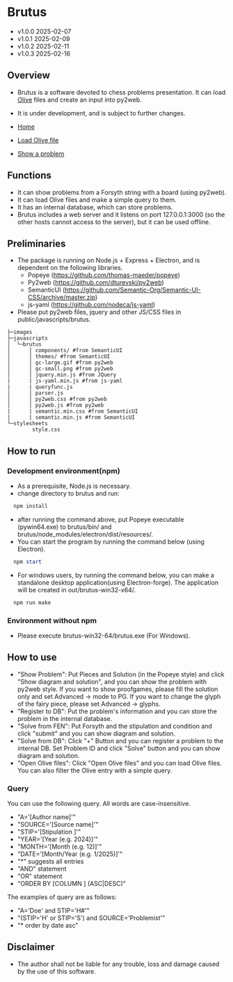 # Brutus
 - v1.0.0 2025-02-07
 - v1.0.1 2025-02-09
 - v1.0.2 2025-02-11
 - v1.0.3 2025-02-16

## Overview
 - Brutus is a software devoted to chess problems presentation. It can load [Olive](https://github.com/dturevski/olive-gui) files and create an input into py2web.
 - It is under development, and is subject to further changes.

 - [Home](README_imgs/ss1.png)
 - [Load Olive file](README_imgs/ss2.png)
 - [Show a problem](README_imgs/ss3.png)

## Functions
 - It can show problems from a Forsyth string with a board (using py2web).
 - It can load Olive files and make a simple query to them.
 - It has an internal database, which can store problems.
 - Brutus includes a web server and it listens on port 127.0.0.1:3000 (so the other hosts cannot access to the server), but it can be used offline.

## Preliminaries
 - The package is running on Node.js + Express + Electron, and is dependent on the following libraries.
   + Popeye (https://github.com/thomas-maeder/popeye)
   + Py2web (https://github.com/dturevski/py2web)
   + SemanticUI (https://github.com/Semantic-Org/Semantic-UI-CSS/archive/master.zip)
   + js-yaml (https://github.com/nodeca/js-yaml)
 - Please put py2web files, jquery and other JS/CSS files in public/javascripts/brutus.
```
├─images
├─javascripts
│  └─brutus
│      │ components/ #from SemanticUI
│      │ themes/ #from SemanticUI
│      │ gc-large.gif #from py2web
│      │ gc-small.png #from py2web
│      │ jquery.min.js #from JQuery
|      | js-yaml.min.js #from js-yaml
|      | queryfunc.js
│      │ parser.js
│      │ py2web.css #from py2web
│      │ py2web.js #from py2web
|      | semantic.min.css #from SemanticUI
|      | semantic.min.js #from SemanticUI
└─stylesheets
        style.css
```

## How to run
### Development environment(npm)
 - As a prerequisite, Node.js is necessary.
 - change directory to brutus and run:
 ```powershell
   npm install
 ``` 

 - after running the command above, put Popeye executable (pywin64.exe) to brutus/bin/ and brutus/node_modules/electron/dist/resources/.
 - You can start the program by running the command below (using Electron).
 ```powershell
   npm start
 ```

- For windows users, by running the command below, you can make a standalone desktop application(using Electron-forge).
  The application will be created in out/brutus-win32-x64/. 
 ```powershell
   npm run make
 ```

### Environment without npm
- Please execute brutus-win32-64/brutus.exe (For Windows).

## How to use
- "Show Problem": Put Pieces and Solution (in the Popeye style) and click "Show diagram and solution", and you can show the problem with py2web style. If you want to show proofgames, please fill the solution only and set Advanced -> mode to PG. If you want to change the glyph of the fairy piece, please set Advanced -> glyphs.
- "Register to DB": Put the problem's information and you can store the problem in the internal database.
- "Solve from FEN": Put Forsyth and the stipulation and condition and click "submit" and you can show diagram and solution.
- "Solve from DB": Click "+" Button and you can register a problem to the internal DB. Set Problem ID and click "Solve" button and you can show diagram and solution.
- "Open Olive files": Click "Open Olive files" and you can load Olive files. You can also filter the Olive entry with a simple query.

### Query
You can use the following query. All words are case-insensitive. 
- "A='[Author name]'"
- "SOURCE='[Source name]'"
- "STIP='[Stipulation ]'"
- "YEAR='[Year (e.g. 2024)]'"
- "MONTH='[Month (e.g. 12)]'"
- "DATE='[Month/Year (e.g. 1/2025)]'"
- "*" suggests all entries
- "AND" statement 
- "OR" statement 
- "ORDER BY [COLUMN ] (ASC|DESC)"

The examples of query are as follows:
- "A='Doe' and STIP='H#'"
- "(STIP='H' or STIP='S') and SOURCE='Problemist'"
- "* order by date asc"

## Disclaimer
 - The author shall not be liable for any trouble, loss and damage caused by the use of this software.

